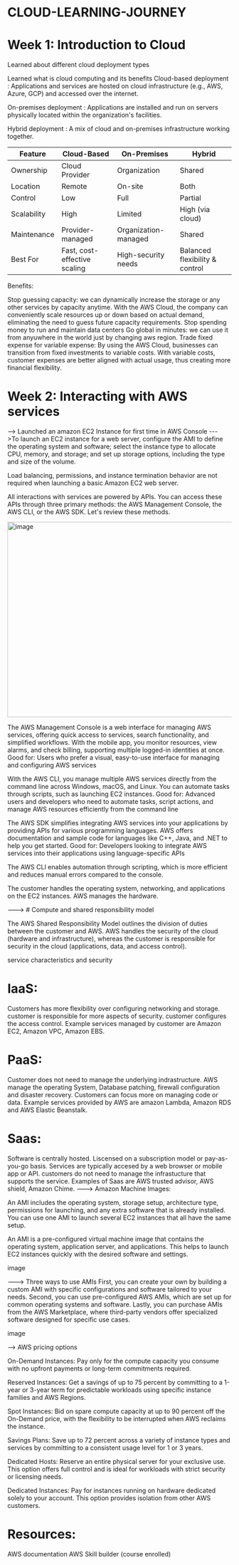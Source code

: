 # CLOUD-LEARNING-JOURNEY

# Week 1: Introduction to Cloud
Learned about different cloud deployment types

Learned what is cloud computing and its benefits
Cloud-based deployment : Applications and services are hosted on cloud infrastructure (e.g., AWS, Azure, GCP) and accessed over the internet.

On-premises deployment : Applications are installed and run on servers physically located within the organization's facilities.

Hybrid deployment : A mix of cloud and on-premises infrastructure working together.


| Feature     | Cloud-Based                  | On-Premises          | Hybrid                         |
| ----------- | ---------------------------- | -------------------- | ------------------------------ |
| Ownership   | Cloud Provider               | Organization         | Shared                         |
| Location    | Remote                       | On-site              | Both                           |
| Control     | Low                          | Full                 | Partial                        |
| Scalability | High                         | Limited              | High (via cloud)               |
| Maintenance | Provider-managed             | Organization-managed | Shared                         |
| Best For    | Fast, cost-effective scaling | High-security needs  | Balanced flexibility & control |

Benefits:

Stop guessing capacity: we can dynamically increase the storage or any other services by capacity anytime. With the AWS Cloud, the company can conveniently scale resources up or down based on actual demand, eliminating the need to guess future capacity requirements. Stop spending money to run and maintain data centers Go global in minutes: we can use it from anyuwhere in the world just by changing aws region. Trade fixed expense for variable expense: By using the AWS Cloud, businesses can transition from fixed investments to variable costs. With variable costs, customer expenses are better aligned with actual usage, thus creating more financial flexibility.

# Week 2: Interacting with AWS services
--> Launched an amazon EC2 Instance for first time in AWS Console --->To launch an EC2 instance for a web server, configure the AMI to define the operating system and software; select the instance type to allocate CPU, memory, and storage; and set up storage options, including the type and size of the volume.

Load balancing, permissions, and instance termination behavior are not required when launching a basic Amazon EC2 web server.

All interactions with services are powered by APIs. You can access these APIs through three primary methods: the AWS Management Console, the AWS CLI, or the AWS SDK. Let's review these methods.

<img width="1680" height="439" alt="image" src="https://github.com/user-attachments/assets/35f64074-c98c-4565-8456-66c20fb5c4f4" />


The AWS Management Console is a web interface for managing AWS services, offering quick access to services, search functionality, and simplified workflows. With the mobile app, you monitor resources, view alarms, and check billing, supporting multiple logged-in identities at once. Good for: Users who prefer a visual, easy-to-use interface for managing and configuring AWS services

With the AWS CLI, you manage multiple AWS services directly from the command line across Windows, macOS, and Linux. You can automate tasks through scripts, such as launching EC2 instances. Good for: Advanced users and developers who need to automate tasks, script actions, and manage AWS resources efficiently from the command line

The AWS SDK simplifies integrating AWS services into your applications by providing APIs for various programming languages. AWS offers documentation and sample code for languages like C++, Java, and .NET to help you get started. Good for: Developers looking to integrate AWS services into their applications using language-specific APIs

The AWS CLI enables automation through scripting, which is more efficient and reduces manual errors compared to the console.

The customer handles the operating system, networking, and applications on the EC2 instances. AWS manages the hardware.

---> # Compute and shared responsibility model

The AWS Shared Responsibility Model outlines the division of duties between the customer and AWS. AWS handles the security of the cloud (hardware and infrastructure), whereas the customer is responsible for security in the cloud (applications, data, and access control).

service characteristics and security

# IaaS:
  Customers has more flexibility over configuring networking and storage. 
  customer is responsible for more aspects of security. customer configures the access control. Example services managed by customer are Amazon EC2, Amazon VPC, Amazon EBS.
# PaaS:
  Customer does not need to manage the underlying indrastructure. 
  AWS manage the operating System, Database patching, firewall configuration and disaster recovery. Customers can focus more on managing code or data. Example services provided by AWS are amazon Lambda, Amazon RDS and AWS Elastic Beanstalk.
# Saas:
  Software is centrally hosted. Liscensed on a subscription model or pay-as-you-go basis. 
  Services are typically accesed by a web browser or mobile app or API. customers do  not need to manage the infrastucture that supports the service.
  Examples of Saas are AWS trusted advisor, AWS shield, Amazon Chime.
---> Amazon Machine Images:

An AMI includes the operating system, storage setup, architecture type, permissions for launching, and any extra software that is already installed. You can use one AMI to launch several EC2 instances that all have the same setup.

An AMI is a pre-configured virtual machine image that contains the operating system, application server, and applications. This helps to launch EC2 instances quickly with the desired software and settings.

image

---> Three ways to use AMIs First, you can create your own by building a custom AMI with specific configurations and software tailored to your needs. Second, you can use pre-configured AWS AMIs, which are set up for common operating systems and software. Lastly, you can purchase AMIs from the AWS Marketplace, where third-party vendors offer specialized software designed for specific use cases.

image

--> AWS pricing options

On-Demand Instances: Pay only for the compute capacity you consume with no upfront payments or long-term commitments required.

Reserved Instances: Get a savings of up to 75 percent by committing to a 1-year or 3-year term for predictable workloads using specific instance families and AWS Regions.

Spot Instances: Bid on spare compute capacity at up to 90 percent off the On-Demand price, with the flexibility to be interrupted when AWS reclaims the instance.

Savings Plans: Save up to 72 percent across a variety of instance types and services by committing to a consistent usage level for 1 or 3 years.

Dedicated Hosts: Reserve an entire physical server for your exclusive use. This option offers full control and is ideal for workloads with strict security or licensing needs.

Dedicated Instances: Pay for instances running on hardware dedicated solely to your account. This option provides isolation from other AWS customers.

# Resources:
AWS documentation
AWS Skill builder (course enrolled)



